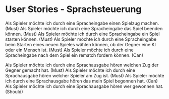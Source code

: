 # User Stories - Sprachsteuerung
Als Spieler möchte ich durch eine Spracheingabe einen Spielzug
machen. (Must)
Als Spieler möchte ich durch eine Spracheingabe das Spiel beenden
können. (Must)
Als Spieler möchte ich durch eine Spracheingabe ein Spiel starten
können. (Must)
Als Spieler möchte ich durch eine Spracheingabe beim Starten eines
neuen Spieles wählen können, ob der Gegner eine KI oder ein Mensch
ist. (Must)
Als Spieler möchte ich durch eine Spracheingabe nach dem Spiel ein
rematch fordern können. (Can)



Als Spieler möchte ich durch eine Sprachausgabe hören welchen Zug
der Gegner gemacht hat. (Must)
Als Spieler möchte ich durch eine Sprachausgabe hören welcher
Spieler am Zug ist. (Must)
Als Spieler möchte ich durch eine Sprachausgabe hören das mein Spiel
begonnen hat. (Can)
Als Spieler möchte ich durch eine Sprachausgabe hören wer gewonnen
hat. (Should)
